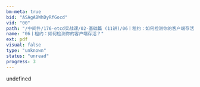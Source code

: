 ```yaml
---
bm-meta: true
bid: "ASAgABWhDyRfGocd"
vid: "00"
path: "/中间件/176-etcd实战课/02-基础篇 (11讲)/06丨租约：如何检测你的客户端存活？.pdf"
name: "06丨租约：如何检测你的客户端存活？"
ext: pdf
visual: false
type: "unknown"
status: "unread"
progress: 3
---
```

undefined